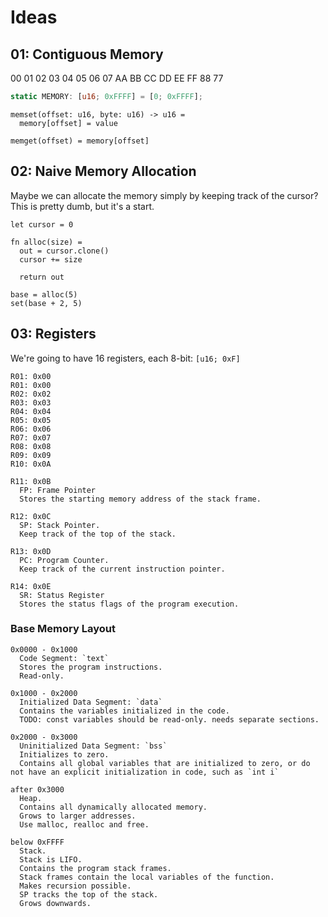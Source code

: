 # Ideas

## 01: Contiguous Memory

00 01 02 03 04 05 06 07
AA BB CC DD EE FF 88 77

```rust
static MEMORY: [u16; 0xFFFF] = [0; 0xFFFF];
```

```
memset(offset: u16, byte: u16) -> u16 =
  memory[offset] = value

memget(offset) = memory[offset]
```

## 02: Naive Memory Allocation

Maybe we can allocate the memory simply by keeping track of the cursor? This is pretty dumb, but it's a start.

```
let cursor = 0

fn alloc(size) =
  out = cursor.clone()
  cursor += size

  return out

base = alloc(5)
set(base + 2, 5)
```

## 03: Registers

We're going to have 16 registers, each 8-bit: `[u16; 0xF]`

```
R01: 0x00
R01: 0x00
R02: 0x02
R03: 0x03
R04: 0x04
R05: 0x05
R06: 0x06
R07: 0x07
R08: 0x08
R09: 0x09
R10: 0x0A

R11: 0x0B
  FP: Frame Pointer
  Stores the starting memory address of the stack frame.

R12: 0x0C
  SP: Stack Pointer.
  Keep track of the top of the stack.

R13: 0x0D
  PC: Program Counter.
  Keep track of the current instruction pointer.

R14: 0x0E
  SR: Status Register
  Stores the status flags of the program execution.
```

### Base Memory Layout

```
0x0000 - 0x1000
  Code Segment: `text`
  Stores the program instructions.
  Read-only.

0x1000 - 0x2000
  Initialized Data Segment: `data`
  Contains the variables initialized in the code.
  TODO: const variables should be read-only. needs separate sections.

0x2000 - 0x3000
  Uninitialized Data Segment: `bss`
  Initializes to zero.
  Contains all global variables that are initialized to zero, or do not have an explicit initialization in code, such as `int i`

after 0x3000
  Heap.
  Contains all dynamically allocated memory.
  Grows to larger addresses.
  Use malloc, realloc and free.

below 0xFFFF
  Stack.
  Stack is LIFO.
  Contains the program stack frames.
  Stack frames contain the local variables of the function.
  Makes recursion possible.
  SP tracks the top of the stack.
  Grows downwards.
```
